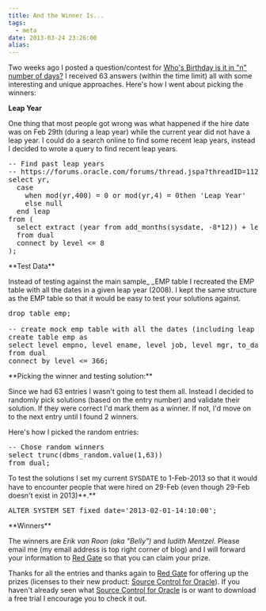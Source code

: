 ```yaml
---
title: And the Winner Is...
tags:
  - meta
date: 2013-03-24 23:26:00
alias:
---
```


Two weeks ago I posted a question/contest for [Who's Birthday is it in "n" number of days?](http://www.talkapex.com/2013/03/whos-birthday-is-it-in-n-number-of-days.html) I received 63 answers (within the time limit) all with some interesting and unique approaches. Here's how I went about picking the winners:  **&nbsp;**

**Leap Year**

One thing that most people got wrong was what happened if the hire date was on Feb 29th (during a leap year) while the current year did not have a leap year. I could do a search online to find some recent leap years, instead I decided to wrote a query to find recent leap years.
<pre class="brush: sql;">-- Find past leap years
-- https://forums.oracle.com/forums/thread.jspa?threadID=1128019
select yr,
  case
    when mod(yr,400) = 0 or mod(yr,4) = 0then 'Leap Year'
    else null
  end leap
from (
  select extract (year from add_months(sysdate, -8*12)) + level - 1 yr
  from dual
  connect by level &lt;= 8
);
</pre>**Test Data**

Instead of testing against the main sample_ _EMP table I recreated the EMP table with all the dates in a given leap year (2008). I kept the same structure as the EMP table so that it would be easy to test your solutions against.
<pre class="brush: sql;">drop table emp;

-- create mock emp table with all the dates (including leap year
create table emp as
select level empno, level ename, level job, level mgr, to_date('01-01-2008', 'DD-MM-YYYY') + level - 1 hiredate, level sal, level comm, level deptno
from dual
connect by level &lt;= 366;
</pre>**Picking the winner and testing solution:**

Since we had 63 entries I wasn't going to test them all. Instead I decided to randomly pick solutions (based on the entry number) and validate their solution. If they were correct I'd mark them as a winner. If not, I'd move on to the next entry until I found 2 winners.

Here's how I picked the random entries:
<pre class="brush: sql;">-- Chose random winners
select trunc(dbms_random.value(1,63))
from dual;
</pre>To test the solutions I set my current <span style="font-family: &quot;Courier New&quot;,Courier,monospace;">SYSDATE</span> to 1-Feb-2013 so that it would have to encounter people that were hired on 29-Feb (even though 29-Feb doesn't exist in 2013)**.**
<pre class="brush: sql;">ALTER SYSTEM SET fixed_date='2013-02-01-14:10:00';
</pre>**Winners**

The winners are _Erik van Roon (aka "Belly")_ and _Iudith Mentzel_. Please email me (my email address is top right corner of blog) and I will forward your information to [Red Gate](http://www.red-gate.com/) so that you can claim your prize.

Thanks for all the entries and thanks again to [Red Gate](http://www.red-gate.com/) for offering up the prizes (licenses to their new product: [Source Control for Oracle](http://www.red-gate.com/products/oracle-development/source-control-for-oracle/)). If you haven't already seen what [Source Control for Oracle](http://www.red-gate.com/products/oracle-development/source-control-for-oracle/) is or want to download a free trial I encourage you to check it out.
